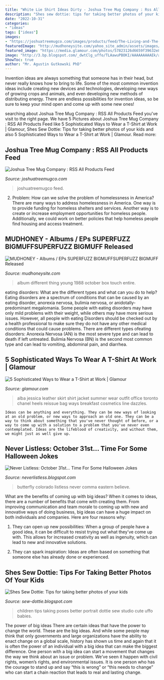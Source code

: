 ```yaml
---
title: "White Lie Shirt Ideas Dirty - Joshua Tree Mug Company : Rss All Products Feed"
description: "Shes sew dottie: tips for taking better photos of your kids"
date: "2022-10-31"
categories:
- "ideas"
tags: ["ideas"]
images:
- "https://joshuatreemugco.com/images/products/feed/The-Living-and-The-Dead-Mug_web_NB.jpg"
featuredImage: "http://mudhoneysite.com/yahoo_site_admin/assets/images/LiveMudhorz.10984037_std.jpg"
featured_image: "https://media.glamour.com/photos/57823126d6659f39632e8cb9/master/h_1025,c_limit/jessica-alba-leather-jacket-colorful-skirt-tee.jpg"
image: "http://3.bp.blogspot.com/_dwtClg_uffo/TLAawuPBOKI/AAAAAAAAAEk/aCBddy49eqo/s1600/091010_2.JPG"
ShowToc: true
author: "Mr. Agustin Gutkowski PhD"
---
```



Invention ideas are always something that someone has in their head, but never really knows how to bring to life. Some of the most common invention ideas include creating new devices and technologies, developing new ways of growing crops and animals, and even developing new methods of distributing energy. There are endless possibilities for invention ideas, so be sure to keep your mind open and come up with some new ones!

	

		
searching about Joshua Tree Mug Company : RSS All Products Feed you've visit to the right page. We have 5 Pictures about Joshua Tree Mug Company : RSS All Products Feed like 5 Sophisticated Ways to Wear a T-Shirt at Work | Glamour, Shes Sew Dottie: Tips for taking better photos of your kids and also 5 Sophisticated Ways to Wear a T-Shirt at Work | Glamour. Read more:
		
    
## Joshua Tree Mug Company : RSS All Products Feed

<img loading=lazy src="https://joshuatreemugco.com/images/products/feed/The-Living-and-The-Dead-Mug_web_NB.jpg" onerror="this.onerror=null;this.src='https://tse3.mm.bing.net/th?id=OIP.SrDj64sLN0Jiazi-e__hWQHaHa&amp;pid=15.1';" alt="Joshua Tree Mug Company : RSS All Products Feed">

_Source: joshuatreemugco.com_

>joshuatreemugco feed. 

	

2. Problem:
How can we solve the problem of homelessness in America?
There are many ways to address homelessness in America. One way is to provide funding for homeless shelters and services. Another way is to create or increase employment opportunities for homeless people. Additionally, we could work on better policies that help homeless people find housing and access treatment.

    
## MUDHONEY - Albums / EPs SUPERFUZZ BIGMUFFSUPERFUZZ BIGMUFF Released

<img loading=lazy src="http://mudhoneysite.com/yahoo_site_admin/assets/images/LiveMudhorz.10984037_std.jpg" onerror="this.onerror=null;this.src='https://tse4.mm.bing.net/th?id=OIP.5U4W_M6nKYoKXGW_XyO6AgHaCr&amp;pid=15.1';" alt="MUDHONEY - Albums / EPs SUPERFUZZ BIGMUFFSUPERFUZZ BIGMUFF Released">

_Source: mudhoneysite.com_

>album different thing young 1988 october box touch entire. 

	

eating disorders: What are the different types and what can you do to help?
Eating disorders are a spectrum of conditions that can be caused by an eating disorder, anorexia nervosa, bulimia nervosa, or anidotally-predominant megalomania. Some people with eating disorders may have only mild problems with their weight, while others may have more serious issues. However, all people with eating Disorders should be checked out by a health professional to make sure they do not have any other medical conditions that could cause problems. 
There are different types ofeating disorders: Anorexia Nervosa (AN) is the most severe type and can lead to death if left untreated. Bulimia Nervosa (BN) is the second most common type and can lead to vomiting, abdominal pain, and diarrhea.

    
## 5 Sophisticated Ways To Wear A T-Shirt At Work | Glamour

<img loading=lazy src="https://media.glamour.com/photos/57823126d6659f39632e8cb9/master/h_1025,c_limit/jessica-alba-leather-jacket-colorful-skirt-tee.jpg" onerror="this.onerror=null;this.src='https://tse1.mm.bing.net/th?id=OIP.E7LOpLtuqVT6pYAlZvgmAQHaMP&amp;pid=15.1';" alt="5 Sophisticated Ways to Wear a T-Shirt at Work | Glamour">

_Source: glamour.com_

>alba jessica leather skirt shirt jacket summer wear outfit office toronto chanel heels reissue bag ways breakfast cosmetics line dazzles. 

	


    Ideas can be anything and everything. They can be new ways of looking at an old problem, or new ways to approach an old one. They can be a way to think about something that you've never thought of before, or a way to come up with a solution to a problem that you've never even contemplated. Ideas are the lifeblood of creativity, and without them, we might just as well give up.

    
## Never Listless: October 31st... Time For Some Halloween Jokes

<img loading=lazy src="http://2.bp.blogspot.com/-caHkhWD3RH4/UIcosEGhCgI/AAAAAAAAIyU/SrSM3wIgivQ/s1600/Butterfly-OrangeWithBlackSpots-Img4311-800x600-pe.Jpg" onerror="this.onerror=null;this.src='https://tse2.mm.bing.net/th?id=OIP.eE2qlsfKYN5ni50WdAmhFQHaFj&amp;pid=15.1';" alt="Never Listless: October 31st... Time For Some Halloween Jokes">

_Source: neverlistless.blogspot.com_

>butterfly colorado listless never comma eastern believe. 

	

What are the benefits of coming up with big ideas?
When it comes to ideas, there are a number of benefits that come with creating them. From improving communication and team morale to coming up with new and innovative ways of doing business, big ideas can have a huge impact on both individuals and companies. Here are four reasons why: 
1. They can open up new possibilities: When a group of people have a good idea, it can be difficult to resist trying out what they've come up with. This allows for increased creativity as well as ingenuity, which can lead to new and innovative solutions. 

2. They can spark inspiration: Ideas are often based on something that someone else has already done or experienced.

    
## Shes Sew Dottie: Tips For Taking Better Photos Of Your Kids

<img loading=lazy src="http://3.bp.blogspot.com/_dwtClg_uffo/TLAawuPBOKI/AAAAAAAAAEk/aCBddy49eqo/s1600/091010_2.JPG" onerror="this.onerror=null;this.src='https://tse3.mm.bing.net/th?id=OIP.2PNIEsCkxtn7ZyUtzNMiZQHaE8&amp;pid=15.1';" alt="Shes Sew Dottie: Tips for taking better photos of your kids">

_Source: sew-dottie.blogspot.com_

>children tips taking poses better portrait dottie sew studio cute uffo babies. 

	

The power of big ideas
There are certain ideas that have the power to change the world. These are the big ideas. And while some people may think that only governments and large organizations have the ability to enact change on a global scale, history has shown us time and again that it is often the power of an individual with a big idea that can make the biggest difference.
One person with a big idea can start a movement that changes the way we think about an issue or problem. We’ve seen it happen with civil rights, women’s rights, and environmental issues. It is one person who has the courage to stand up and say “this is wrong” or “this needs to change” who can start a chain reaction that leads to real and lasting change.

